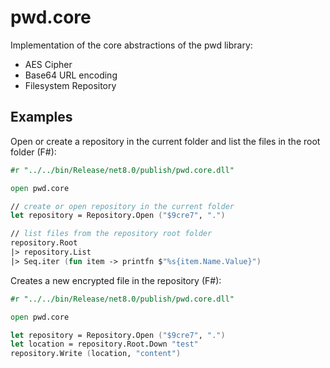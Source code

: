 ﻿# pwd.core

Implementation of the core abstractions of the pwd library:

- AES Cipher
- Base64 URL encoding
- Filesystem Repository

## Examples

Open or create a repository in the current folder and list the files in the root folder (F#):

```fsharp
#r "../../bin/Release/net8.0/publish/pwd.core.dll"

open pwd.core

// create or open repository in the current folder
let repository = Repository.Open ("$9cre7", ".")

// list files from the repository root folder
repository.Root
|> repository.List 
|> Seq.iter (fun item -> printfn $"%s{item.Name.Value}")
```

Creates a new encrypted file in the repository (F#):

```fsharp
#r "../../bin/Release/net8.0/publish/pwd.core.dll"

open pwd.core

let repository = Repository.Open ("$9cre7", ".")
let location = repository.Root.Down "test"
repository.Write (location, "content")  
```
